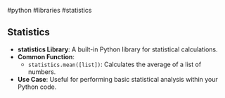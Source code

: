 #python #libraries #statistics
## Statistics
- **statistics Library**: A built-in Python library for statistical calculations.
- **Common Function**: 
  - `statistics.mean([list])`: Calculates the average of a list of numbers.
- **Use Case**: Useful for performing basic statistical analysis within your Python code.

